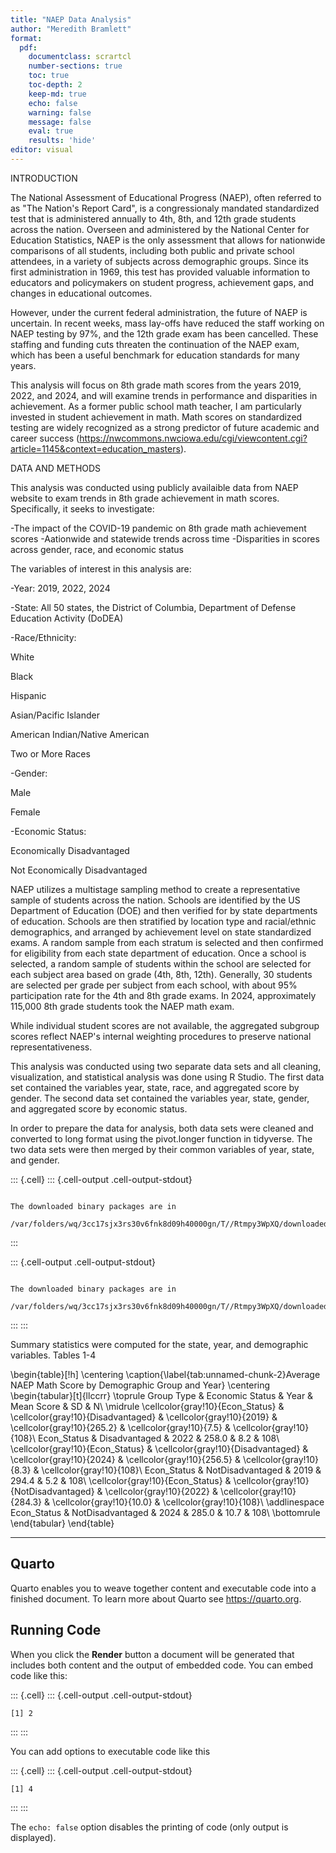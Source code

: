 ```yaml
---
title: "NAEP Data Analysis"
author: "Meredith Bramlett"
format:
  pdf:
    documentclass: scrartcl
    number-sections: true
    toc: true
    toc-depth: 2
    keep-md: true
    echo: false
    warning: false
    message: false
    eval: true
    results: 'hide'
editor: visual
---
```





INTRODUCTION

The National Assessment of Educational Progress (NAEP), often referred to as "The Nation's Report Card", is a congressionaly mandated standardized test that is administered annually to 4th, 8th, and 12th grade students across the nation. Overseen and administered by the National Center for Education Statistics, NAEP is the only assessment that allows for nationwide comparisons of all students, including both public and private school attendees, in a variety of subjects across demographic groups. Since its first administration in 1969, this test has provided valuable information to educators and policymakers on student progress, achievement gaps, and changes in educational outcomes.

However, under the current federal administration, the future of NAEP is uncertain. In recent weeks, mass lay-offs have reduced the staff working on NAEP testing by 97%, and the 12th grade exam has been cancelled. These staffing and funding cuts threaten the continuation of the NAEP exam, which has been a useful benchmark for education standards for many years.

This analysis will focus on 8th grade math scores from the years 2019, 2022, and 2024, and will examine trends in performance and disparities in achievement. As a former public school math teacher, I am particularly invested in student achievement in math. Math scores on standardized testing are widely recognized as a strong predictor of future academic and career success (https://nwcommons.nwciowa.edu/cgi/viewcontent.cgi?article=1145&context=education_masters).

DATA AND METHODS

This analysis was conducted using publicly availaible data from NAEP website to exam trends in 8th grade achievement in math scores. Specifically, it seeks to investigate:

-The impact of the COVID-19 pandemic on 8th grade math achievement scores -Aationwide and statewide trends across time -Disparities in scores across gender, race, and economic status

The variables of interest in this analysis are:

-Year: 2019, 2022, 2024

-State: All 50 states, the District of Columbia, Department of Defense Education Activity (DoDEA)

-Race/Ethnicity:

White

Black

Hispanic

Asian/Pacific Islander

American Indian/Native American

Two or More Races

-Gender:

Male

Female

-Economic Status:

Economically Disadvantaged

Not Economically Disadvantaged

NAEP utilizes a multistage sampling method to create a representative sample of students across the nation. Schools are identified by the US Department of Education (DOE) and then verified for by state departments of education. Schools are then stratified by location type and racial/ethnic demographics, and arranged by achievement level on state standardized exams. A random sample from each stratum is selected and then confirmed for eligibility from each state department of education. Once a school is selected, a random sample of students within the school are selected for each subject area based on grade (4th, 8th, 12th). Generally, 30 students are selected per grade per subject from each school, with about 95% participation rate for the 4th and 8th grade exams. In 2024, approximately 115,000 8th grade students took the NAEP math exam.

While individual student scores are not available, the aggregated subgroup scores reflect NAEP's internal weighting procedures to preserve national representativeness.

This analysis was conducted using two separate data sets and all cleaning, visualization, and statistical analysis was done using R Studio. The first data set contained the variables year, state, race, and aggregated score by gender. The second data set contained the variables year, state, gender, and aggregated score by economic status.

In order to prepare the data for analysis, both data sets were cleaned and converted to long format using the pivot.longer function in tidyverse. The two data sets were then merged by their common variables of year, state, and gender. 



::: {.cell}
::: {.cell-output .cell-output-stdout}

```

The downloaded binary packages are in
	/var/folders/wq/3cc17sjx3rs30v6fnk8d09h40000gn/T//Rtmpy3WpXQ/downloaded_packages
```


:::

::: {.cell-output .cell-output-stdout}

```

The downloaded binary packages are in
	/var/folders/wq/3cc17sjx3rs30v6fnk8d09h40000gn/T//Rtmpy3WpXQ/downloaded_packages
```


:::
:::



Summary statistics were computed for the state, year, and demographic variables. Tables 1-4 



\begin{table}[!h]
\centering
\caption{\label{tab:unnamed-chunk-2}Average NAEP Math Score by Demographic Group and Year}
\centering
\begin{tabular}[t]{llccrr}
\toprule
Group Type & Economic Status & Year & Mean Score & SD & N\\
\midrule
\cellcolor{gray!10}{Econ\_Status} & \cellcolor{gray!10}{Disadvantaged} & \cellcolor{gray!10}{2019} & \cellcolor{gray!10}{265.2} & \cellcolor{gray!10}{7.5} & \cellcolor{gray!10}{108}\\
Econ\_Status & Disadvantaged & 2022 & 258.0 & 8.2 & 108\\
\cellcolor{gray!10}{Econ\_Status} & \cellcolor{gray!10}{Disadvantaged} & \cellcolor{gray!10}{2024} & \cellcolor{gray!10}{256.5} & \cellcolor{gray!10}{8.3} & \cellcolor{gray!10}{108}\\
Econ\_Status & NotDisadvantaged & 2019 & 294.4 & 5.2 & 108\\
\cellcolor{gray!10}{Econ\_Status} & \cellcolor{gray!10}{NotDisadvantaged} & \cellcolor{gray!10}{2022} & \cellcolor{gray!10}{284.3} & \cellcolor{gray!10}{10.0} & \cellcolor{gray!10}{108}\\
\addlinespace
Econ\_Status & NotDisadvantaged & 2024 & 285.0 & 10.7 & 108\\
\bottomrule
\end{tabular}
\end{table}



---

## Quarto

Quarto enables you to weave together content and executable code into a finished document. To learn more about Quarto see <https://quarto.org>.

## Running Code

When you click the **Render** button a document will be generated that includes both content and the output of embedded code. You can embed code like this:



::: {.cell}
::: {.cell-output .cell-output-stdout}

```
[1] 2
```


:::
:::



You can add options to executable code like this



::: {.cell}
::: {.cell-output .cell-output-stdout}

```
[1] 4
```


:::
:::



The `echo: false` option disables the printing of code (only output is displayed).
